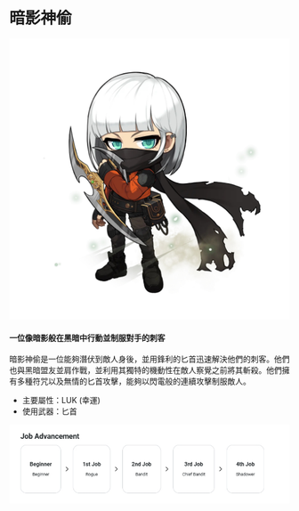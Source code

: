 # 暗影神偷

![](/images/msn-101/classes-and-jobs/thief/image_1747236409976_404.png)

#### 一位像暗影般在黑暗中行動並制服對手的刺客

暗影神偷是一位能夠潛伏到敵人身後，並用鋒利的匕首迅速解決他們的刺客。他們也與黑暗盟友並肩作戰，並利用其獨特的機動性在敵人察覺之前將其斬殺。他們擁有多種符咒以及無情的匕首攻擊，能夠以閃電般的連續攻擊制服敵人。

*   主要屬性：LUK (幸運)
*   使用武器：匕首

![](/images/msn-101/classes-and-jobs/thief/image_1747236409976_309.png)